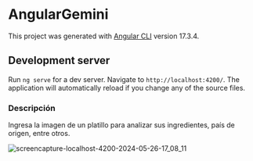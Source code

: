 # AngularGemini

This project was generated with [Angular CLI](https://github.com/angular/angular-cli) version 17.3.4.

## Development server

Run `ng serve` for a dev server. Navigate to `http://localhost:4200/`. The application will automatically reload if you change any of the source files.

### Descripción
Ingresa la imagen de un platillo para analizar sus ingredientes, país de origen, entre otros.


![screencapture-localhost-4200-2024-05-26-17_08_11](https://github.com/Luiggi-piero/angular-gemini/assets/86317658/b0b4bbf8-eb78-4f82-97e5-c5b350ecc1b3)

